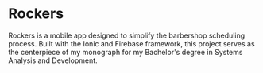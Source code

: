 # Rockers
Rockers is a mobile app designed to simplify the barbershop scheduling process. Built with the Ionic and Firebase framework, this project serves as the centerpiece of my monograph for my Bachelor's degree in Systems Analysis and Development.

